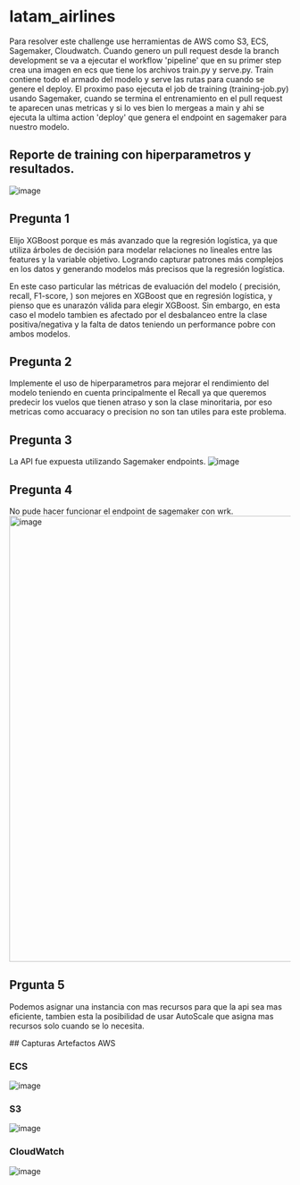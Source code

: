 # latam_airlines
Para resolver este challenge use herramientas de AWS como S3, ECS, Sagemaker, Cloudwatch. 
Cuando genero un pull request desde la branch development se va a ejecutar el workflow 'pipeline' que en su primer step crea una imagen en ecs que tiene los archivos train.py y serve.py. Train contiene todo el armado del modelo y serve las rutas para cuando se genere el deploy. El proximo paso ejecuta el job de training (training-job.py) usando Sagemaker, cuando se termina el entrenamiento en el pull request te aparecen unas metricas y si lo ves bien lo mergeas a main y ahi se ejecuta la ultima action 'deploy' que genera el endpoint en sagemaker para nuestro modelo.

## Reporte de training con hiperparametros y resultados.
![image](https://user-images.githubusercontent.com/52375173/226212298-f3bdca74-cf49-4563-bd48-d7d484144fb3.png)


## Pregunta 1
Elijo XGBoost porque es más avanzado que la regresión logística, ya que utiliza árboles de decisión para modelar relaciones no lineales entre las features y la variable objetivo. Logrando capturar patrones más complejos en los datos y  generando modelos más precisos que la regresión logística.

En este caso particular las métricas de evaluación del modelo ( precisión, recall, F1-score, ) son mejores en XGBoost que en regresión logística, y pienso que es unarazón válida para elegir XGBoost. Sin embargo, en esta caso el modelo tambien es afectado por el desbalanceo entre la clase positiva/negativa y la falta de datos teniendo un performance pobre con ambos modelos. 

## Pregunta 2
Implemente el uso de hiperparametros para mejorar el rendimiento del modelo teniendo en cuenta principalmente el Recall ya que queremos predecir los vuelos que tienen atraso y son la clase minoritaria, por eso metricas como accuaracy o precision no son tan utiles para este problema.

## Pregunta 3
La API fue expuesta utilizando Sagemaker endpoints.
![image](https://user-images.githubusercontent.com/52375173/226212043-fe3e4825-c9a4-4603-8471-7f19f61f1521.png)

## Pregunta 4
No pude hacer funcionar el endpoint de sagemaker con wrk.
<img width="797" alt="image" src="https://user-images.githubusercontent.com/52375173/226501791-59b18ba6-a76e-40b4-8887-1d638a34a178.png">

## Prgunta 5
Podemos asignar una instancia con mas recursos para que la api sea mas eficiente, tambien esta la posibilidad de usar AutoScale que asigna mas recursos solo cuando se lo necesita.

## Capturas Artefactos AWS

### ECS
![image](https://user-images.githubusercontent.com/52375173/226212145-28c11084-9c9f-45b1-b0a3-93fd2490eede.png)
### S3 
![image](https://user-images.githubusercontent.com/52375173/226212216-08ccb872-bf99-4970-aec7-5df81d78c041.png)
### CloudWatch
![image](https://user-images.githubusercontent.com/52375173/226212350-9ee20337-2a62-49a5-9918-0e351f39cea6.png)

